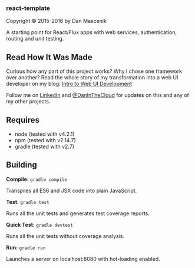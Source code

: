### react-template
Copyright &copy; 2015-2016 by Dan Mascenik

A starting point for React/Flux apps with web services, authentication, routing and unit testing.

## Read How It Was Made

Curious how any part of this project works? Why I chose one framework over another? Read the whole story of my transformation into a web UI developer on my blog: [Intro to Web UI Development](http://danmascenik.com/j0)

Follow me on [LinkedIn](http://linkedin.com/in/danmascenik) and [@DanInTheCloud](https://twitter.com/daninthecloud) for updates on this and any of my other projects.


## Requires

- node (tested with v4.2.1)
- npm (tested with v2.14.7)
- gradle (tested with v2.7)

## Building

**Compile:** `gradle compile`

Transpiles all ES6 and JSX code into plain JavaScript.


**Test:** `gradle test`

Runs all the unit tests and generates test coverage reports.


**Quick Test:** `gradle devtest`

Runs all the unit tests without coverage analysis.


**Run:** `gradle run`

Launches a server on localhost:8080 with hot-loading enabled.

